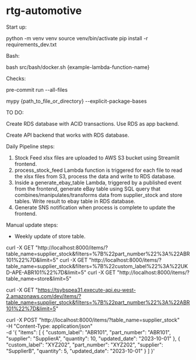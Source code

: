 # rtg-automotive

Start up:

python -m venv venv
source venv/bin/activate
pip install -r requirements_dev.txt

Bash:

bash src/bash/docker.sh {example-lambda-function-name}

Checks:

pre-commit run --all-files

mypy {path_to_file_or_directory} --explicit-package-bases

TO DO:

Create RDS database with ACID transactions. Use RDS as app backend.

Create API backend that works with RDS database.

Daily Pipeline steps:

1. Stock Feed xlsx files are uploaded to AWS S3 bucket using Streamlit frontend.
2. process_stock_feed Lambda function is triggered for each file to read the xlsx files from S3, process the data and write to RDS database.
4. Inside a generate_ebay_table Lambda, triggered by a published event from the frontend, generate eBay table using SQL query that combines/manipulates/transforms data from supplier_stock and store tables. Write result to ebay table in RDS database.
5. Generate SNS notification when process is complete to update the frontend.


Manual update steps:

- Weekly update of store table.


curl -X GET "http://localhost:8000/items/?table_name=supplier_stock&filters=%7B%22part_number%22%3A%22ABR101%22%7D&limit=5"
curl -X GET "http://localhost:8000/items/?table_name=supplier_stock&filters=%7B%22custom_label%22%3A%22UKD-APE-ABR101%22%7D&limit=5"
curl -X GET "http://localhost:8000/items/?table_name=store&limit=5"


curl -X GET "https://tsybspea31.execute-api.eu-west-2.amazonaws.com/dev/items/?table_name=supplier_stock&filters=%7B%22part_number%22%3A%22ABR101%22%7D&limit=5"



curl -X POST "http://localhost:8000/items/?table_name=supplier_stock" \
-H "Content-Type: application/json" \
-d '{
    "items": [
        {
            "custom_label": "ABR101",
            "part_number": "ABR101",
            "supplier": "SupplierA",
            "quantity": 10,
            "updated_date": "2023-10-01"
        },
        {
            "custom_label": "XYZ202",
            "part_number": "XYZ202",
            "supplier": "SupplierB",
            "quantity": 5,
            "updated_date": "2023-10-01"
        }
    ]
}'
